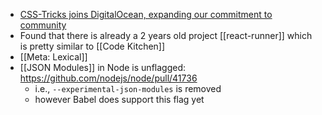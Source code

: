 - [CSS-Tricks joins DigitalOcean, expanding our commitment to community](https://www.digitalocean.com/blog/css-tricks-joins-digitalocean)
- Found that there is already a 2 years old project [[react-runner]] which is pretty similar to [[Code Kitchen]]
- [[Meta: Lexical]]
- [[JSON Modules]] in Node is unflagged: https://github.com/nodejs/node/pull/41736
	- i.e., `--experimental-json-modules` is removed
	- however Babel does support this flag yet